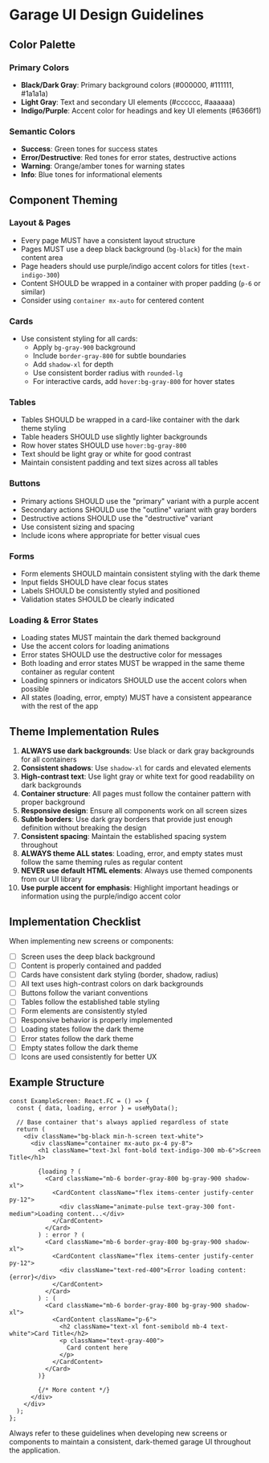# Garage UI Design Guidelines

## Color Palette

### Primary Colors
- **Black/Dark Gray**: Primary background colors (#000000, #111111, #1a1a1a)
- **Light Gray**: Text and secondary UI elements (#cccccc, #aaaaaa)
- **Indigo/Purple**: Accent color for headings and key UI elements (#6366f1)

### Semantic Colors
- **Success**: Green tones for success states
- **Error/Destructive**: Red tones for error states, destructive actions
- **Warning**: Orange/amber tones for warning states
- **Info**: Blue tones for informational elements

## Component Theming

### Layout & Pages
- Every page MUST have a consistent layout structure
- Pages MUST use a deep black background (`bg-black`) for the main content area
- Page headers should use purple/indigo accent colors for titles (`text-indigo-300`)
- Content SHOULD be wrapped in a container with proper padding (`p-6` or similar)
- Consider using `container mx-auto` for centered content

### Cards
- Use consistent styling for all cards:
  - Apply `bg-gray-900` background
  - Include `border-gray-800` for subtle boundaries
  - Add `shadow-xl` for depth
  - Use consistent border radius with `rounded-lg`
  - For interactive cards, add `hover:bg-gray-800` for hover states

### Tables
- Tables SHOULD be wrapped in a card-like container with the dark theme styling
- Table headers SHOULD use slightly lighter backgrounds
- Row hover states SHOULD use `hover:bg-gray-800`
- Text should be light gray or white for good contrast
- Maintain consistent padding and text sizes across all tables

### Buttons
- Primary actions SHOULD use the "primary" variant with a purple accent
- Secondary actions SHOULD use the "outline" variant with gray borders
- Destructive actions SHOULD use the "destructive" variant
- Use consistent sizing and spacing
- Include icons where appropriate for better visual cues

### Forms
- Form elements SHOULD maintain consistent styling with the dark theme
- Input fields SHOULD have clear focus states
- Labels SHOULD be consistently styled and positioned
- Validation states SHOULD be clearly indicated

### Loading & Error States
- Loading states MUST maintain the dark themed background
- Use the accent colors for loading animations
- Error states SHOULD use the destructive color for messages
- Both loading and error states MUST be wrapped in the same theme container as regular content
- Loading spinners or indicators SHOULD use the accent colors when possible
- All states (loading, error, empty) MUST have a consistent appearance with the rest of the app

## Theme Implementation Rules

1. **ALWAYS use dark backgrounds**: Use black or dark gray backgrounds for all containers
2. **Consistent shadows**: Use `shadow-xl` for cards and elevated elements
3. **High-contrast text**: Use light gray or white text for good readability on dark backgrounds
4. **Container structure**: All pages must follow the container pattern with proper background
5. **Responsive design**: Ensure all components work on all screen sizes
6. **Subtle borders**: Use dark gray borders that provide just enough definition without breaking the design
7. **Consistent spacing**: Maintain the established spacing system throughout
8. **ALWAYS theme ALL states**: Loading, error, and empty states must follow the same theming rules as regular content
9. **NEVER use default HTML elements**: Always use themed components from our UI library
10. **Use purple accent for emphasis**: Highlight important headings or information using the purple/indigo accent color

## Implementation Checklist

When implementing new screens or components:

- [ ] Screen uses the deep black background
- [ ] Content is properly contained and padded
- [ ] Cards have consistent dark styling (border, shadow, radius)
- [ ] All text uses high-contrast colors on dark backgrounds
- [ ] Buttons follow the variant conventions
- [ ] Tables follow the established table styling
- [ ] Form elements are consistently styled
- [ ] Responsive behavior is properly implemented
- [ ] Loading states follow the dark theme
- [ ] Error states follow the dark theme
- [ ] Empty states follow the dark theme
- [ ] Icons are used consistently for better UX

## Example Structure

```tsx
const ExampleScreen: React.FC = () => {
  const { data, loading, error } = useMyData();
  
  // Base container that's always applied regardless of state
  return (
    <div className="bg-black min-h-screen text-white">
      <div className="container mx-auto px-4 py-8">
        <h1 className="text-3xl font-bold text-indigo-300 mb-6">Screen Title</h1>
        
        {loading ? (
          <Card className="mb-6 border-gray-800 bg-gray-900 shadow-xl">
            <CardContent className="flex items-center justify-center py-12">
              <div className="animate-pulse text-gray-300 font-medium">Loading content...</div>
            </CardContent>
          </Card>
        ) : error ? (
          <Card className="mb-6 border-gray-800 bg-gray-900 shadow-xl">
            <CardContent className="flex items-center justify-center py-12">
              <div className="text-red-400">Error loading content: {error}</div>
            </CardContent>
          </Card>
        ) : (
          <Card className="mb-6 border-gray-800 bg-gray-900 shadow-xl">
            <CardContent className="p-6">
              <h2 className="text-xl font-semibold mb-4 text-white">Card Title</h2>
              <p className="text-gray-400">
                Card content here
              </p>
            </CardContent>
          </Card>
        )}
        
        {/* More content */}
      </div>
    </div>
  );
};
```

Always refer to these guidelines when developing new screens or components to maintain a consistent, dark-themed garage UI throughout the application. 